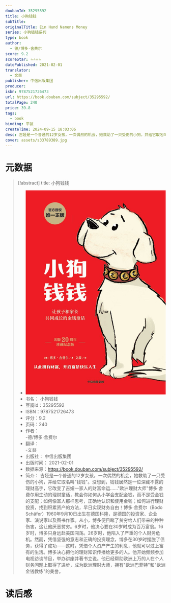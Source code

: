 ```yaml
---
doubanId: 35295592
title: 小狗钱钱
subTitle: 
originalTitle: Ein Hund Namens Money
series: 小狗钱钱系列
type: book
author: 
  - 德/博多·舍费尔
score: 9.2
scoreStar: ⭐⭐⭐⭐
datePublished: 2021-02-01
translator: 
  - 文燚
publisher: 中信出版集团
producer: 
isbn: 9787521726473
url: https://book.douban.com/subject/35295592/
totalPage: 240
price: 39.8
tags:  
  - book
binding: 平装
createTime: 2024-09-15 18:03:06
desc: 吉娅是一个普通的12岁女孩，一次偶然的机会，她救助了一只受伤的小狗，并给它取名叫“钱钱”。没想到，钱钱居然是一位深藏不露的理财高手，它改变了吉娅一家人的财富命运……“欧洲理财大师”博多·舍费尔用生动的理财童话，教会你如何从小学会支配金钱，而不是受金钱的支配；如何像富人那样思考，正确地认识和使用金钱；如何进行理财投资，找到积累资产的方法，早日实现财务自由！博多·舍费尔（Bodo Schäfer）1960年9月10日出生在德国科隆，是德国的投资家、企业家、演说家以及图书作家。从小，博多便目睹了贫穷给人们带来的种种伤害，这让他厌恶贫穷。6岁时，他决心要在30岁时成为百万富翁。16岁时，博多只身远赴美国闯荡。26岁时，他陷入了严重的个人财务危机。然而，凭借坚强的意志和正确的投资理念，博多在30岁时摆脱了债务，获得了成功——这时，凭借个人资产产生的利息，他就可以过上富有的生活。博多决心把他的理财知识传播给更多的人。他开始频频参加电视访谈节目，举办讲座并著书立说。他已经帮助欧洲上万的人在个人财务问题上取得了进步，成为欧洲理财大师，拥有“欧洲巴菲特”和“欧洲金钱教练”的美誉。
cover: assets/s33789389.jpg
---
```

# 元数据

> [!abstract] title: 小狗钱钱  
> - ![image|200](assets/s33789389.jpg)
> - 书名： 小狗钱钱
> - 豆瓣id：35295592
> - ISBN：9787521726473
> - 评分：9.2
> - 页码：240
> - 作者：  
  -德/博多·舍费尔
> - 翻译：  
  -文燚
> - 出版社： 中信出版集团
> - 出版时间： 2021-02-01
> - 数据来源：https://book.douban.com/subject/35295592/
> - 简介： 吉娅是一个普通的12岁女孩，一次偶然的机会，她救助了一只受伤的小狗，并给它取名叫"钱钱"。没想到，钱钱居然是一位深藏不露的理财高手，它改变了吉娅一家人的财富命运……"欧洲理财大师"博多·舍费尔用生动的理财童话，教会你如何从小学会支配金钱，而不是受金钱的支配；如何像富人那样思考，正确地认识和使用金钱；如何进行理财投资，找到积累资产的方法，早日实现财务自由！博多·舍费尔（Bodo Schäfer）1960年9月10日出生在德国科隆，是德国的投资家、企业家、演说家以及图书作家。从小，博多便目睹了贫穷给人们带来的种种伤害，这让他厌恶贫穷。6岁时，他决心要在30岁时成为百万富翁。16岁时，博多只身远赴美国闯荡。26岁时，他陷入了严重的个人财务危机。然而，凭借坚强的意志和正确的投资理念，博多在30岁时摆脱了债务，获得了成功——这时，凭借个人资产产生的利息，他就可以过上富有的生活。博多决心把他的理财知识传播给更多的人。他开始频频参加电视访谈节目，举办讲座并著书立说。他已经帮助欧洲上万的人在个人财务问题上取得了进步，成为欧洲理财大师，拥有"欧洲巴菲特"和"欧洲金钱教练"的美誉。


# 读后感







